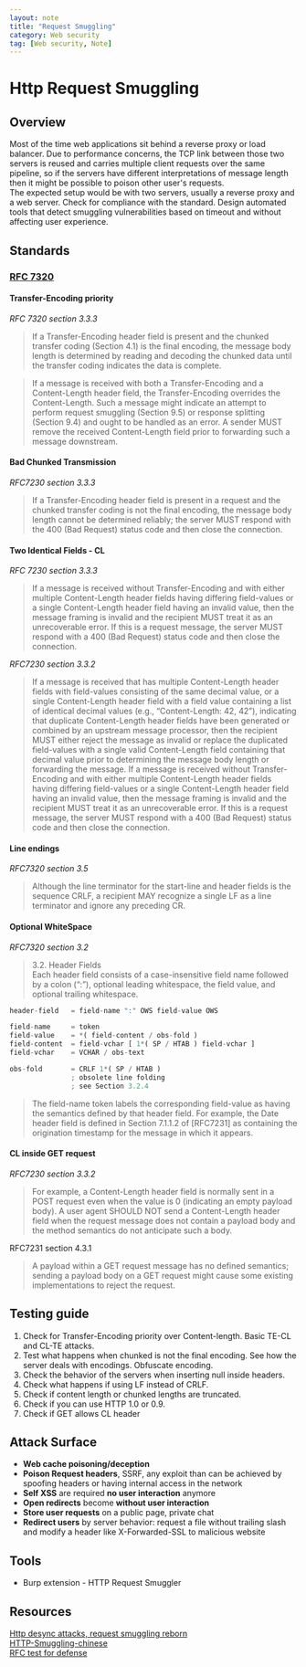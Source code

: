 ```yaml
---
layout: note
title: "Request Smuggling"
category: Web security
tag: [Web security, Note]
---
```


# Http Request Smuggling

## Overview

Most of the time web applications sit behind a reverse proxy or load balancer. Due to performance concerns, the TCP link between those two servers is reused and carries multiple client requests over the same pipeline, so if the servers have different interpretations of message length then it might be possible to poison other user's requests.  
The expected setup would be with two servers, usually a reverse proxy and a web server. Check for compliance with the standard. Design automated tools that detect smuggling vulnerabilities based on timeout and without affecting user experience.

## Standards
### [RFC 7320](https://tools.ietf.org/html/rfc7230#section-3.3.3)

#### Transfer-Encoding priority
_RFC 7320 section 3.3.3_
> If a Transfer-Encoding header field is present and the chunked transfer coding (Section 4.1) is the final encoding, the message body length is determined by reading and decoding the chunked data until the transfer coding indicates the data is complete.

> If a message is received with both a Transfer-Encoding and a Content-Length header field, the Transfer-Encoding overrides the Content-Length. Such a message might indicate an attempt to perform request smuggling (Section 9.5) or response splitting (Section 9.4) and ought to be handled as an error. A sender MUST remove the received Content-Length field prior to forwarding such a message downstream.

#### Bad Chunked Transmission
_RFC7230 section 3.3.3_  
> If a Transfer-Encoding header field is present in a request and the chunked transfer coding is not the final encoding, the message body length cannot be determined reliably; the server MUST respond with the 400 (Bad Request) status code and then close the connection.

#### Two Identical Fields - CL
_RFC 7230 section 3.3.3_  
> If a message is received without Transfer-Encoding and with either multiple Content-Length header fields having differing field-values or a single Content-Length header field having an invalid value, then the message framing is invalid and the recipient MUST treat it as an unrecoverable error. If this is a request message, the server MUST respond with a 400 (Bad Request) status code and then close the connection.  

_RFC7230 section 3.3.2_  
> If a message is received that has multiple Content-Length header fields with field-values consisting of the same decimal value, or a single Content-Length header field with a field value containing a list of identical decimal values (e.g., “Content-Length: 42, 42”), indicating that duplicate Content-Length header fields have been generated or combined by an upstream message processor, then the recipient MUST either reject the message as invalid or replace the duplicated field-values with a single valid Content-Length field containing that decimal value prior to determining the message body length or forwarding the message.
If a message is received without Transfer-Encoding and with either multiple Content-Length header fields having differing field-values or a single Content-Length header field having an invalid value, then the message framing is invalid and the recipient MUST treat it as an unrecoverable error. If this is a request message, the server MUST respond with a 400 (Bad Request) status code and then close the connection.  

#### Line endings
_RFC7320 section 3.5_   
> Although the line terminator for the start-line and header fields is the sequence CRLF, a recipient MAY recognize a single LF as a line terminator and ignore any preceding CR.

#### Optional WhiteSpace
_RFC7320 section 3.2_  
> 3.2. Header Fields  
Each header field consists of a case-insensitive field name followed
by a colon (“:”), optional leading whitespace, the field value, and
optional trailing whitespace.  
```javascript class:"lineNo"
header-field   = field-name ":" OWS field-value OWS

field-name     = token
field-value    = *( field-content / obs-fold )
field-content  = field-vchar [ 1*( SP / HTAB ) field-vchar ]
field-vchar    = VCHAR / obs-text

obs-fold       = CRLF 1*( SP / HTAB )
               ; obsolete line folding
               ; see Section 3.2.4
```  
> The field-name token labels the corresponding field-value as having
the semantics defined by that header field. For example, the Date
header field is defined in Section 7.1.1.2 of [RFC7231] as containing
the origination timestamp for the message in which it appears.  

#### CL inside GET request  
_RFC7230 section 3.3.2_  
> For example, a Content-Length header field is normally sent in a POST request even when the value is 0 (indicating an empty payload body).  A user agent SHOULD NOT send a Content-Length header field when the request message does not contain a payload body and the method semantics do not anticipate such a body.  

RFC7231 section 4.3.1  
> A payload within a GET request message has no defined semantics; sending a payload body on a GET request might cause some existing implementations to reject the request.

## Testing guide

1. Check for Transfer-Encoding priority over Content-length. Basic TE-CL and CL-TE attacks.
2. Test what happens when chunked is not the final encoding. See how the server deals with encodings. Obfuscate encoding.
3. Check the behavior of the servers when inserting null inside headers.
4. Check what happens if using LF instead of CRLF.
5. Check if content length or chunked lengths are truncated.
6. Check if you can use HTTP 1.0 or 0.9.
7. Check if GET allows CL header

## Attack Surface
- **Web cache poisoning/deception**
- **Poison Request headers**, SSRF, any exploit than can be achieved by spoofing headers or having internal access in the network
- **Self XSS** are required **no user interaction** anymore
- **Open redirects** become **without user interaction**
- **Store user requests** on a public page, private chat
- **Redirect users** by server behavior: request a file without trailing slash and modify a header like X-Forwarded-SSL to malicious website

## Tools

- Burp extension - HTTP Request Smuggler

## Resources
[Http desync attacks, request smuggling reborn](https://portswigger.net/research/http-desync-attacks-request-smuggling-reborn)  
[HTTP-Smuggling-chinese](http://blog.zeddyu.info/2019/12/08/HTTP-Smuggling-en/#Size-Issue)  
[RFC test for defense](https://github.com/regilero/HTTPWookiee)
